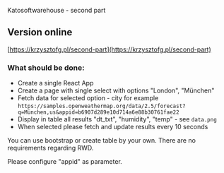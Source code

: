 Katosoftwarehouse - second part

## Version online

[https://krzysztofg.pl/second-part](https://krzysztofg.pl/second-part)

### What should be done:

- Create a single React App
- Create a page with single select with options "London", "München"
- Fetch data for selected option - city for example `https://samples.openweathermap.org/data/2.5/forecast?q=München,us&appid=b6907d289e10d714a6e88b30761fae22`
- Display in table all results "dt_txt", "humidity", "temp" - see `data.png`
- When selected please fetch and update results every 10 seconds

You can use bootstrap or create table by your own. There are no requirements regarding RWD.

Please configure "appid" as parameter.